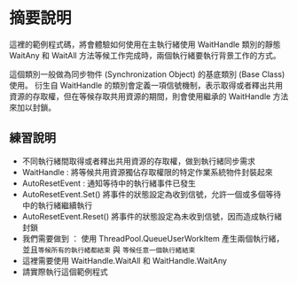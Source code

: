 # 摘要說明

這裡的範例程式碼，將會體驗如何使用在主執行緒使用 WaitHandle 類別的靜態 WaitAny 和 WaitAll 方法等候工作完成時，兩個執行緒要執行背景工作的方式。

這個類別一般做為同步物件 (Synchronization Object) 的基底類別 (Base Class) 使用。 衍生自 WaitHandle 的類別會定義一項信號機制，表示取得或者釋出共用資源的存取權，但在等候存取共用資源的期間，則會使用繼承的 WaitHandle 方法來加以封鎖。

## 練習說明

* 不同執行緒間取得或者釋出共用資源的存取權，做到執行緒同步需求
* WaitHandle : 將等候共用資源獨佔存取權限的特定作業系統物件封裝起來
* AutoResetEvent : 通知等待中的執行緒事件已發生
* AutoResetEvent.Set() 將事件的狀態設定為收到信號，允許一個或多個等待中的執行緒繼續執行
* AutoResetEvent.Reset() 將事件的狀態設定為未收到信號，因而造成執行緒封鎖
* 我們需要做到 ： 使用 ThreadPool.QueueUserWorkItem 產生兩個執行緒，並且`等候所有的執行緒都結束` 與 `等候任意一個執行緒結束`
* 這裡需要使用 WaitHandle.WaitAll 和 WaitHandle.WaitAny
* 請實際執行這個範例程式
  